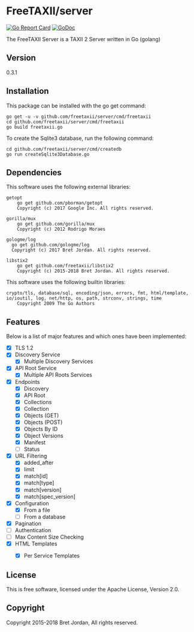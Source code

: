 # FreeTAXII/server #

[![Go Report Card](https://goreportcard.com/badge/github.com/freetaxii/server)](https://goreportcard.com/report/github.com/freetaxii/server)  [![GoDoc](https://godoc.org/github.com/freetaxii/server?status.png)](https://godoc.org/github.com/freetaxii/server)

The FreeTAXII Server is a TAXII 2 Server written in Go (golang)

## Version ##
0.3.1


## Installation ##

This package can be installed with the go get command:

```
go get -u -v github.com/freetaxii/server/cmd/freetaxii
cd github.com/freetaxii/server/cmd/freetaxii
go build freetaxii.go
```

To create the Sqlite3 database, run the following command:

```
cd github.com/freetaxii/server/cmd/createdb
go run createSqlite3Database.go
```

## Dependencies ##

This software uses the following external libraries:
```
getopt
	go get github.com/pborman/getopt
	Copyright (c) 2017 Google Inc. All rights reserved.

gorilla/mux
	go get github.com/gorilla/mux
	Copyright (c) 2012 Rodrigo Moraes

gologme/log
  go get github.com/gologme/log
  Copyright (c) 2017 Bret Jordan. All rights reserved.

libstix2
	go get github.com/freetaxii/libstix2
	Copyright (c) 2015-2018 Bret Jordan. All rights reserved. 

```

This software uses the following builtin libraries:
```
crypto/tls, database/sql, encoding/json, errors, fmt, html/template, io/ioutil, log, net/http, os, path, strconv, strings, time
	Copyright 2009 The Go Authors
```

## Features ##

Below is a list of major features and which ones have been implemented:

- [x] TLS 1.2
- [x] Discovery Service
  - [x] Multiple Discovery Services
- [x] API Root Service
  - [x] Multiple API Roots Services
- [x] Endpoints
  - [x] Discovery
  - [x] API Root
  - [x] Collections
  - [x] Collection
  - [x] Objects (GET)
  - [x] Objects (POST)
  - [x] Objects By ID
  - [x] Object Versions
  - [x] Manifest
  - [ ] Status
- [x] URL Filtering
  - [x] added_after
  - [x] limit
  - [x] match[id]
  - [x] match[type]
  - [x] match[version]
  - [x] match[spec_version]
- [x] Configuration
  - [x] From a file
  - [ ] From a database
- [x] Pagination
- [ ] Authentication
- [ ] Max Content Size Checking
- [x] HTML Templates
  - [x] Per Service Templates


## License ##

This is free software, licensed under the Apache License, Version 2.0.


## Copyright ##

Copyright 2015-2018 Bret Jordan, All rights reserved.
